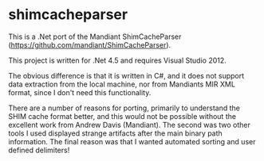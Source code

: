 shimcacheparser
===============
This is a .Net port of the Mandiant ShimCacheParser (https://github.com/mandiant/ShimCacheParser).

This project is written for .Net 4.5 and requires Visual Studio 2012.

The obvious difference is that it is written in C#, and it does not support data extraction from the local machine, nor from Mandiants MIR XML format, since I don't need this functionality.

There are a number of reasons for porting, primarily to understand the SHIM cache format better, and this would not be possible without the excellent work from Andrew Davis (Mandiant). The second was two other tools I used displayed strange artifacts after the main binary path information. The final reason was that I wanted automated sorting and user defined delimiters!